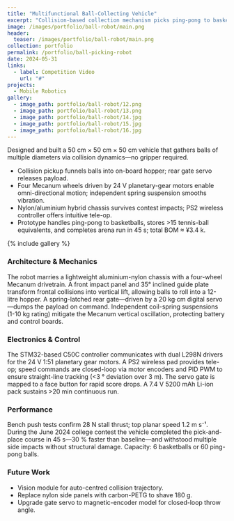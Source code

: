 ```yaml
---
title: "Multifunctional Ball-Collecting Vehicle"
excerpt: "Collision-based collection mechanism picks ping-pong to basketball-size balls; Mecanum drive, 24 V power, and suspension for agile contest performance."
image: /images/portfolio/ball-robot/main.png
header:
  teaser: /images/portfolio/ball-robot/main.png
collection: portfolio
permalink: /portfolio/ball-picking-robot
date: 2024-05-31
links:
  - label: Competition Video
    url: "#"
projects:
  - Mobile Robotics
gallery:
  - image_path: portfolio/ball-robot/12.png
  - image_path: portfolio/ball-robot/13.png
  - image_path: portfolio/ball-robot/14.jpg
  - image_path: portfolio/ball-robot/15.jpg
  - image_path: portfolio/ball-robot/16.jpg
---
```


Designed and built a 50 cm × 50 cm × 50 cm vehicle that gathers balls of multiple diameters via collision dynamics—no gripper required.

* Collision pickup funnels balls into on-board hopper; rear gate servo releases payload.
* Four Mecanum wheels driven by 24 V planetary-gear motors enable omni-directional motion; independent spring suspension smooths vibration.
* Nylon/aluminium hybrid chassis survives contest impacts; PS2 wireless controller offers intuitive tele-op.
* Prototype handles ping-pong to basketballs, stores >15 tennis-ball equivalents, and completes arena run in 45 s; total BOM ≈ ¥3.4 k. 

{% include gallery %}

### Architecture & Mechanics

The robot marries a lightweight aluminium-nylon chassis with a four-wheel Mecanum drivetrain. A front impact panel and 35° inclined guide plate transform frontal collisions into vertical lift, allowing balls to roll into a 12-litre hopper. A spring-latched rear gate—driven by a 20 kg·cm digital servo—dumps the payload on command. Independent coil-spring suspensions (1-10 kg rating) mitigate the Mecanum vertical oscillation, protecting battery and control boards.

### Electronics & Control

The STM32-based C50C controller communicates with dual L298N drivers for the 24 V 1∶51 planetary gear motors. A PS2 wireless pad provides tele-op; speed commands are closed-loop via motor encoders and PID PWM to ensure straight-line tracking (<3 ° deviation over 3 m). The servo gate is mapped to a face button for rapid score drops. A 7.4 V 5200 mAh Li-ion pack sustains >20 min continuous run.

### Performance

Bench push tests confirm 28 N stall thrust; top planar speed 1.2 m s⁻¹. During the June 2024 college contest the vehicle completed the pick-and-place course in 45 s—30 % faster than baseline—and withstood multiple side impacts without structural damage. Capacity: 6 basketballs or 60 ping-pong balls.

### Future Work

* Vision module for auto-centred collision trajectory.
* Replace nylon side panels with carbon-PETG to shave 180 g.
* Upgrade gate servo to magnetic-encoder model for closed-loop throw angle. 